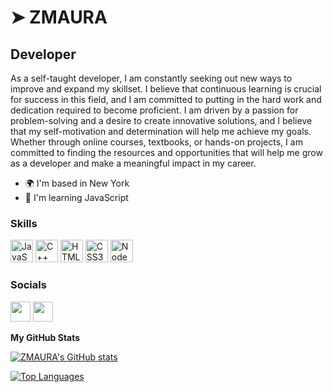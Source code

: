 # ➤ ZMAURA

## **Developer**

As a self-taught developer, I am constantly seeking out new ways to improve and expand my skillset. I believe that continuous learning is crucial for success in this field, and I am committed to putting in the hard work and dedication required to become proficient. I am driven by a passion for problem-solving and a desire to create innovative solutions, and I believe that my self-motivation and determination will help me achieve my goals. Whether through online courses, textbooks, or hands-on projects, I am committed to finding the resources and opportunities that will help me grow as a developer and make a meaningful impact in my career.

* 🌍  I'm based in New York
* 🧠  I'm learning JavaScript

### Skills
<p align="left">
<a href="https://developer.mozilla.org/en-US/docs/Web/JavaScript" target="_blank" rel="noreferrer"><img src="https://raw.githubusercontent.com/danielcranney/readme-generator/main/public/icons/skills/javascript-colored.svg" width="36" height="36" alt="JavaScript" /></a>
<a href="https://docs.microsoft.com/en-us/cpp/?view=msvc-170" target="_blank" rel="noreferrer"><img src="https://raw.githubusercontent.com/danielcranney/readme-generator/main/public/icons/skills/cplusplus-colored.svg" width="36" height="36" alt="C++" /></a>
<a href="https://developer.mozilla.org/en-US/docs/Glossary/HTML5" target="_blank" rel="noreferrer"><img src="https://raw.githubusercontent.com/danielcranney/readme-generator/main/public/icons/skills/html5-colored.svg" width="36" height="36" alt="HTML5" /></a>
<a href="https://www.w3.org/TR/CSS/#css" target="_blank" rel="noreferrer"><img src="https://raw.githubusercontent.com/danielcranney/readme-generator/main/public/icons/skills/css3-colored.svg" width="36" height="36" alt="CSS3" /></a>
<a href="https://nodejs.org/en/" target="_blank" rel="noreferrer"><img src="https://raw.githubusercontent.com/danielcranney/readme-generator/main/public/icons/skills/nodejs-colored.svg" width="36" height="36" alt="NodeJS" /></a>
</p>

### Socials

<p align="left"> <a href="https://www.github.com/ZMAURA" target="_blank" rel="noreferrer"><img src="https://raw.githubusercontent.com/danielcranney/readme-generator/main/public/icons/socials/github-dark.svg" width="32" height="32" /></a> <a href="https://www.linkedin.com/in/rocky-calle-26140825b/" target="_blank" rel="noreferrer"><img src="https://raw.githubusercontent.com/danielcranney/readme-generator/main/public/icons/socials/linkedin.svg" width="32" height="32" /></a></p>

<b>My GitHub Stats</b>

<a href="http://www.github.com/ZMAURA"><img src="https://github-readme-stats.vercel.app/api?username=ZMAURA&show_icons=true&hide=&title_color=ffffff&text_color=ffffff&icon_color=3382ed&bg_color=1c1917&hide_border=true&show_icons=true" alt="ZMAURA's GitHub stats" /></a>

<a href="https://github.com/ZMAURA" align="left"><img src="https://github-readme-stats.vercel.app/api/top-langs/?username=ZMAURA&langs_count=10&title_color=ffffff&text_color=ffffff&icon_color=3382ed&bg_color=1c1917&hide_border=true&locale=en&custom_title=Top%20%Languages" alt="Top Languages" /></a>

